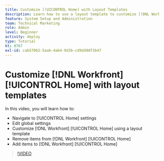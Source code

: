 ```yaml
---
title: Customize [!UICONTROL Home] with Layout Templates
description: Learn how to use a layout template to customize [!DNL Workfront] [!UICONTROL Home] by adding or removing fields in [!DNL Adobe Workfront].
feature: System Setup and Administration
team: Technical Marketing
role: Admin
level: Beginner
activity: deploy
type: Tutorial
kt: 8767
exl-id: cab57062-5aab-4ab4-9d3b-cd9dd9df3b47
---
```

# Customize [!DNL Workfront] [!UICONTROL Home] with layout templates

In this video, you will learn how to:

* Navigate to [!UICONTROL Home] settings
* Edit global settings
* Customize [!DNL Workfront] [!UICONTROL Home] using a layout template
* Remove items from [!DNL Workfront] [!UICONTROL Home]
* Add items to [!DNL Workfront] [!UICONTROL Home]

>[!VIDEO](https://video.tv.adobe.com/v/335081/?quality=12)
